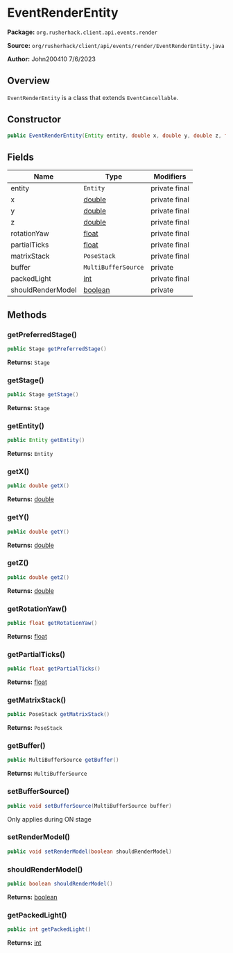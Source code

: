 # EventRenderEntity

**Package:** `org.rusherhack.client.api.events.render`

**Source:** `org/rusherhack/client/api/events/render/EventRenderEntity.java`

**Author:** John200410 7/6/2023



## Overview

`EventRenderEntity` is a class that extends `EventCancellable`.

## Constructor

```java
public EventRenderEntity(Entity entity, double x, double y, double z, float rotationYaw, float partialTicks, PoseStack matrixStack, MultiBufferSource buffer, int packedLight)
```

## Fields

| Name | Type | Modifiers |
|------|------|----------|
| entity | `Entity` | private final |
| x | [double](https://docs.oracle.com/en/java/javase/21/docs/api/java.base/java/lang/Double.html) | private final |
| y | [double](https://docs.oracle.com/en/java/javase/21/docs/api/java.base/java/lang/Double.html) | private final |
| z | [double](https://docs.oracle.com/en/java/javase/21/docs/api/java.base/java/lang/Double.html) | private final |
| rotationYaw | [float](https://docs.oracle.com/en/java/javase/21/docs/api/java.base/java/lang/Float.html) | private final |
| partialTicks | [float](https://docs.oracle.com/en/java/javase/21/docs/api/java.base/java/lang/Float.html) | private final |
| matrixStack | `PoseStack` | private final |
| buffer | `MultiBufferSource` | private |
| packedLight | [int](https://docs.oracle.com/en/java/javase/21/docs/api/java.base/java/lang/Integer.html) | private final |
| shouldRenderModel | [boolean](https://docs.oracle.com/en/java/javase/21/docs/api/java.base/java/lang/Boolean.html) | private |


## Methods

### getPreferredStage()

```java
public Stage getPreferredStage()
```

**Returns:** `Stage`

### getStage()

```java
public Stage getStage()
```

**Returns:** `Stage`

### getEntity()

```java
public Entity getEntity()
```

**Returns:** `Entity`

### getX()

```java
public double getX()
```

**Returns:** [double](https://docs.oracle.com/en/java/javase/21/docs/api/java.base/java/lang/Double.html)

### getY()

```java
public double getY()
```

**Returns:** [double](https://docs.oracle.com/en/java/javase/21/docs/api/java.base/java/lang/Double.html)

### getZ()

```java
public double getZ()
```

**Returns:** [double](https://docs.oracle.com/en/java/javase/21/docs/api/java.base/java/lang/Double.html)

### getRotationYaw()

```java
public float getRotationYaw()
```

**Returns:** [float](https://docs.oracle.com/en/java/javase/21/docs/api/java.base/java/lang/Float.html)

### getPartialTicks()

```java
public float getPartialTicks()
```

**Returns:** [float](https://docs.oracle.com/en/java/javase/21/docs/api/java.base/java/lang/Float.html)

### getMatrixStack()

```java
public PoseStack getMatrixStack()
```

**Returns:** `PoseStack`

### getBuffer()

```java
public MultiBufferSource getBuffer()
```

**Returns:** `MultiBufferSource`

### setBufferSource()

```java
public void setBufferSource(MultiBufferSource buffer)
```

Only applies during ON stage

### setRenderModel()

```java
public void setRenderModel(boolean shouldRenderModel)
```

### shouldRenderModel()

```java
public boolean shouldRenderModel()
```

**Returns:** [boolean](https://docs.oracle.com/en/java/javase/21/docs/api/java.base/java/lang/Boolean.html)

### getPackedLight()

```java
public int getPackedLight()
```

**Returns:** [int](https://docs.oracle.com/en/java/javase/21/docs/api/java.base/java/lang/Integer.html)

